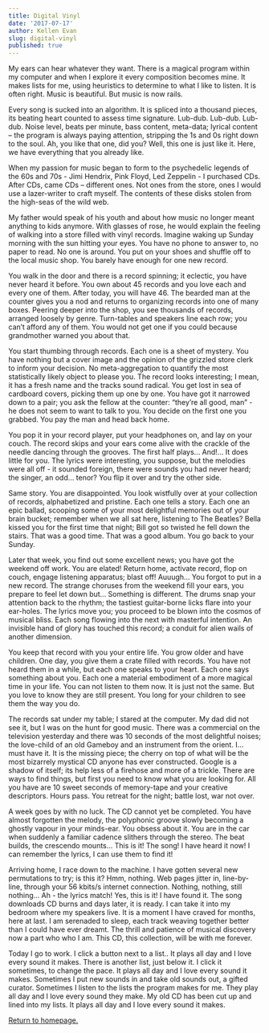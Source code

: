 ```yaml
---
title: Digital Vinyl
date: '2017-07-17'
author: Kellen Evan
slug: digital-vinyl
published: true
---
```

My ears can hear whatever they want. There is a magical program within my computer and when I explore it every composition becomes mine. It makes lists for me, using heuristics to determine to what I like to listen. It is often right. Music is beautiful. But music is now rails.

Every song is sucked into an algorithm. It is spliced into a thousand pieces, its beating heart counted to assess time signature. Lub-dub. Lub-dub. Lub-dub. Noise level, beats per minute, bass content, meta-data; lyrical content – the program is always paying attention, stripping the 1s and 0s right down to the soul. Ah, you like that one, did you? Well, this one is just like it. Here, we have everything that you already like.

When my passion for music began to form to the psychedelic legends of the 60s and 70s - Jimi Hendrix, Pink Floyd, Led Zeppelin - I purchased CDs. After CDs, came CDs – different ones. Not ones from the store, ones I would use a lazer-writer to craft myself. The contents of these disks stolen from the high-seas of the wild web.

My father would speak of his youth and about how music no longer meant anything to kids anymore. With glasses of rose, he would explain the feeling of walking into a store filled with vinyl records. Imagine waking up Sunday morning with the sun hitting your eyes. You have no phone to answer to, no paper to read. No one is around. You put on your shoes and shuffle off to the local music shop. You barely have enough for one new record.

You walk in the door and there is a record spinning; it eclectic, you have never heard it before. You own about 45 records and you love each and every one of them. After today, you will have 46. The bearded man at the counter gives you a nod and returns to organizing records into one of many boxes. Peering deeper into the shop, you see thousands of records, arranged loosely by genre. Turn-tables and speakers line each row; you can’t afford any of them. You would not get one if you could because grandmother warned you about that.

You start thumbing through records. Each one is a sheet of mystery. You have nothing but a cover image and the opinion of the grizzled store clerk to inform your decision. No meta-aggregation to quantify the most statistically likely object to please you. The record looks interesting; I mean, it has a fresh name and the tracks sound radical. You get lost in sea of cardboard covers, picking them up one by one. You have got it narrowed down to a pair; you ask the fellow at the counter: “they’re all good, man” - he does not seem to want to talk to you. You decide on the first one you grabbed. You pay the man and head back home.

You pop it in your record player, put your headphones on, and lay on your couch. The record skips and your ears come alive with the crackle of the needle dancing through the grooves. The first half plays... And!... It does little for you. The lyrics were interesting, you suppose, but the melodies were all off - it sounded foreign, there were sounds you had never heard; the singer, an odd… tenor? You flip it over and try the other side.

Same story. You are disappointed. You look wistfully over at your collection of records, alphabetized and pristine. Each one tells a story. Each one an epic ballad, scooping some of your most delightful memories out of your brain bucket; remember when we all sat here, listening to The Beatles? Bella kissed you for the first time that night; Bill got so twisted he fell down the stairs. That was a good time. That was a good album. You go back to your Sunday.

Later that week, you find out some excellent news; you have got the weekend off work. You are elated! Return home, activate record, flop on couch, engage listening apparatus; blast off! Auuugh… You forgot to put in a new record. The strange choruses from the weekend fill your ears, you prepare to feel let down but… Something is different. The drums snap your attention back to the rhythm; the tastiest guitar-borne licks flare into your ear-holes. The lyrics move you; you proceed to be blown into the cosmos of musical bliss. Each song flowing into the next with masterful intention. An invisible hand of glory has touched this record; a conduit for alien wails of another dimension.

You keep that record with you your entire life. You grow older and have children. One day, you give them a crate filled with records. You have not heard them in a while, but each one speaks to your heart. Each one says something about you. Each one a material embodiment of a more magical time in your life. You can not listen to them now. It is just not the same. But you love to know they are still present. You long for your children to see them the way you do.

The records sat under my table; I stared at the computer. My dad did not see it, but I was on the hunt for good music. There was a commercial on the television yesterday and there was 10 seconds of the most delightful noises; the love-child of an old Gameboy and an instrument from the orient. I… must have it. It is the missing piece; the cherry on top of what will be the most bizarrely mystical CD anyone has ever constructed. Google is a shadow of itself; its help less of a firehose and more of a trickle. There are ways to find things, but first you need to know what you are looking for. All you have are 10 sweet seconds of memory-tape and your creative descriptors. Hours pass. You retreat for the night; battle lost, war not over.

A week goes by with no luck. The CD cannot yet be completed. You have almost forgotten the melody, the polyphonic groove slowly becoming a ghostly vapour in your minds-ear. You obsess about it. You are in the car when suddenly a familiar cadence slithers through the stereo. The beat builds, the crescendo mounts… This is it! The song! I have heard it now! I can remember the lyrics, I can use them to find it!

Arriving home, I race down to the machine. I have gotten several new permutations to try; is this it? Hmm, nothing. Web pages jitter in, line-by-line, through your 56 kbits/s internet connection. Nothing, nothing, still nothing… Ah - the lyrics match! Yes, this is it! I have found it. The song downloads CD burns and days later, it is ready. I can take it into my bedroom where my speakers live. It is a moment I have craved for months, here at last. I am serenaded to sleep, each track weaving together better than I could have ever dreamt. The thrill and patience of musical discovery now a part who who I am. This CD, this collection, will be with me forever.

Today I go to work. I click a button next to a list.. It plays all day and I love every sound it makes. There is another list, just below it. I click it sometimes, to change the pace. It plays all day and I love every sound it makes. Sometimes I put new sounds in and take old sounds out, a gifted curator. Sometimes I listen to the lists the program makes for me. They play all day and I love every sound they make. My old CD has been cut up and lined into my lists. It plays all day and I love every sound it makes.

[Return to homepage.](/)
